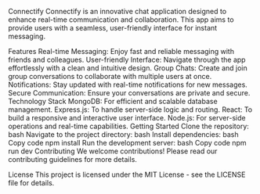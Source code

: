 Connectify
Connectify is an innovative chat application designed to enhance real-time communication and collaboration. This app aims to provide users with a seamless, user-friendly interface for instant messaging.

Features
Real-time Messaging: Enjoy fast and reliable messaging with friends and colleagues.
User-friendly Interface: Navigate through the app effortlessly with a clean and intuitive design.
Group Chats: Create and join group conversations to collaborate with multiple users at once.
Notifications: Stay updated with real-time notifications for new messages.
Secure Communication: Ensure your conversations are private and secure.
Technology Stack
MongoDB: For efficient and scalable database management.
Express.js: To handle server-side logic and routing.
React: To build a responsive and interactive user interface.
Node.js: For server-side operations and real-time capabilities.
Getting Started
Clone the repository:
bash
Navigate to the project directory:
bash
Install dependencies:
bash
Copy code
npm install
Run the development server:
bash
Copy code
npm run dev
Contributing
We welcome contributions! Please read our contributing guidelines for more details.

License
This project is licensed under the MIT License - see the LICENSE file for details.
